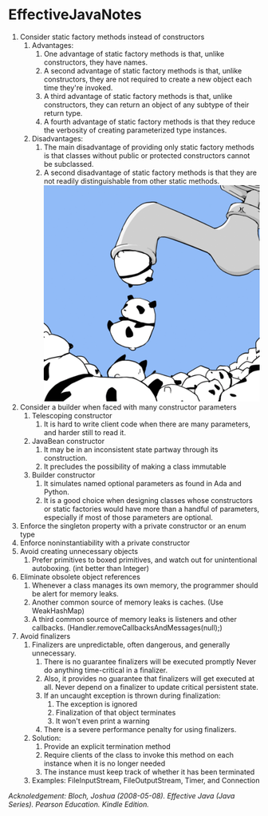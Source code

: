 # EffectiveJavaNotes

1. Consider static factory methods instead of constructors
    1. Advantages: 
        1. One advantage of static factory methods is that, unlike constructors, they have names.
        2. A second advantage of static factory methods is that, unlike constructors, they are not required to create a new object each time they're invoked.
        3. A third advantage of static factory methods is that, unlike constructors, they can return an object of any subtype of their return type.
        4. A fourth advantage of static factory methods is that they reduce the verbosity of creating parameterized type instances.
    2. Disadvantages:
        1. The main disadvantage of providing only static factory methods is that classes without public or protected constructors cannot be subclassed.
        2. A second disadvantage of static factory methods is that they are not readily distinguishable from other static methods.
        ![alt tag](src/main/resources/images/Panda-factory-GIF.gif)
2. Consider a builder when faced with many constructor parameters
    1. Telescoping constructor
        1. It is hard to write client code when there are many parameters, and harder still to read it.
    2. JavaBean constructor
        1. It may be in an inconsistent state partway through its construction.
        2. It precludes the possibility of making a class immutable
    3. Builder constructor
        1. It simulates named optional parameters as found in Ada and Python.
        2. It is a good choice when designing classes whose constructors or static factories would have more than a handful of parameters, especially if most of those parameters are optional.
3. Enforce the singleton property with a private constructor or an enum type
4. Enforce noninstantiability with a private constructor
5. Avoid creating unnecessary objects
    1. Prefer primitives to boxed primitives, and watch out for unintentional autoboxing. (int better than Integer)
6. Eliminate obsolete object references
    1. Whenever a class manages its own memory, the programmer should be alert for memory leaks.
    2. Another common source of memory leaks is caches. (Use WeakHashMap)
    3. A third common source of memory leaks is listeners and other callbacks. (Handler.removeCallbacksAndMessages(null);)
7. Avoid finalizers
    1. Finalizers are unpredictable, often dangerous, and generally unnecessary.
        1. There is no guarantee finalizers will be executed promptly
            Never do anything time-critical in a finalizer.
        2. Also, it provides no guarantee that finalizers will get executed at all.
            Never depend on a finalizer to update critical persistent state.
        3. If an uncaught exception is thrown during finalization: 
            1. The exception is ignored
            2. Finalization of that object terminates 
            3. It won't even print a warning
        4. There is a severe performance penalty for using finalizers.
    2. Solution:
        1. Provide an explicit termination method
        2. Require clients of the class to invoke this method on each instance when it is no longer needed
        3. The instance must keep track of whether it has been terminated
    3. Examples: FileInputStream, FileOutputStream, Timer, and Connection





*Acknoledgement: Bloch, Joshua (2008-05-08). Effective Java (Java Series). Pearson Education. Kindle Edition.* 